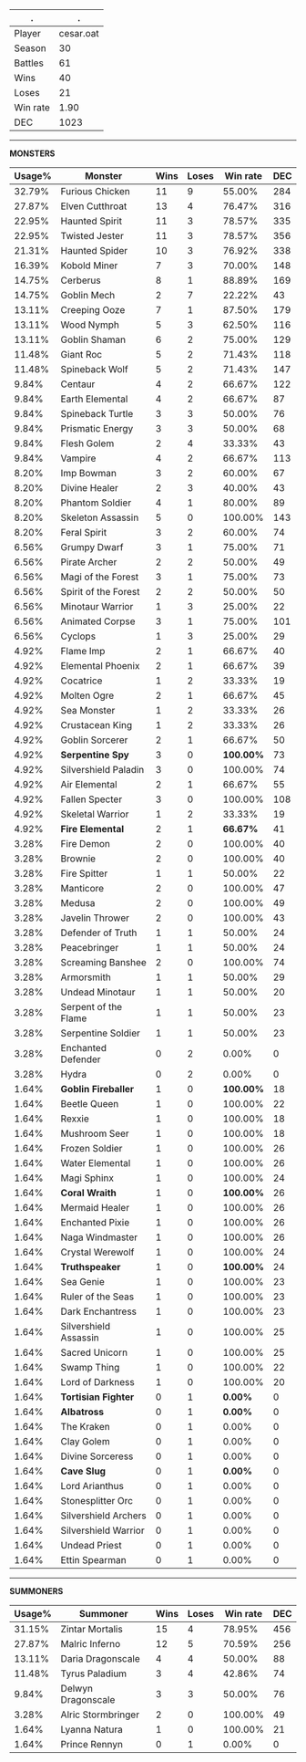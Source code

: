 .|.
|-|-
Player|cesar.oat
Season|30
Battles|61
Wins|40
Loses|21
Win rate|1.90
DEC|1023

---
**MONSTERS**

Usage%|Monster|Wins|Loses|Win rate|DEC|
-|-|-|-|-|-|
32.79%|Furious Chicken|11|9|55.00%|284|
27.87%|Elven Cutthroat|13|4|76.47%|316|
22.95%|Haunted Spirit|11|3|78.57%|335|
22.95%|Twisted Jester|11|3|78.57%|356|
21.31%|Haunted Spider|10|3|76.92%|338|
16.39%|Kobold Miner|7|3|70.00%|148|
14.75%|Cerberus|8|1|88.89%|169|
14.75%|Goblin Mech|2|7|22.22%|43|
13.11%|Creeping Ooze|7|1|87.50%|179|
13.11%|Wood Nymph|5|3|62.50%|116|
13.11%|Goblin Shaman|6|2|75.00%|129|
11.48%|Giant Roc|5|2|71.43%|118|
11.48%|Spineback Wolf|5|2|71.43%|147|
9.84%|Centaur|4|2|66.67%|122|
9.84%|Earth Elemental|4|2|66.67%|87|
9.84%|Spineback Turtle|3|3|50.00%|76|
9.84%|Prismatic Energy|3|3|50.00%|68|
9.84%|Flesh Golem|2|4|33.33%|43|
9.84%|Vampire|4|2|66.67%|113|
8.20%|Imp Bowman|3|2|60.00%|67|
8.20%|Divine Healer|2|3|40.00%|43|
8.20%|Phantom Soldier|4|1|80.00%|89|
8.20%|Skeleton Assassin|5|0|100.00%|143|
8.20%|Feral Spirit|3|2|60.00%|74|
6.56%|Grumpy Dwarf|3|1|75.00%|71|
6.56%|Pirate Archer|2|2|50.00%|49|
6.56%|Magi of the Forest|3|1|75.00%|73|
6.56%|Spirit of the Forest|2|2|50.00%|50|
6.56%|Minotaur Warrior|1|3|25.00%|22|
6.56%|Animated Corpse|3|1|75.00%|101|
6.56%|Cyclops|1|3|25.00%|29|
4.92%|Flame Imp|2|1|66.67%|40|
4.92%|Elemental Phoenix|2|1|66.67%|39|
4.92%|Cocatrice|1|2|33.33%|19|
4.92%|Molten Ogre|2|1|66.67%|45|
4.92%|Sea Monster|1|2|33.33%|26|
4.92%|Crustacean King|1|2|33.33%|26|
4.92%|Goblin Sorcerer|2|1|66.67%|50|
4.92%|**Serpentine Spy**|3|0|**100.00%**|73|
4.92%|Silvershield Paladin|3|0|100.00%|74|
4.92%|Air Elemental|2|1|66.67%|55|
4.92%|Fallen Specter|3|0|100.00%|108|
4.92%|Skeletal Warrior|1|2|33.33%|19|
4.92%|**Fire Elemental**|2|1|**66.67%**|41|
3.28%|Fire Demon|2|0|100.00%|40|
3.28%|Brownie|2|0|100.00%|40|
3.28%|Fire Spitter|1|1|50.00%|22|
3.28%|Manticore|2|0|100.00%|47|
3.28%|Medusa|2|0|100.00%|49|
3.28%|Javelin Thrower|2|0|100.00%|43|
3.28%|Defender of Truth|1|1|50.00%|24|
3.28%|Peacebringer|1|1|50.00%|24|
3.28%|Screaming Banshee|2|0|100.00%|74|
3.28%|Armorsmith|1|1|50.00%|29|
3.28%|Undead Minotaur|1|1|50.00%|20|
3.28%|Serpent of the Flame|1|1|50.00%|23|
3.28%|Serpentine Soldier|1|1|50.00%|23|
3.28%|Enchanted Defender|0|2|0.00%|0|
3.28%|Hydra|0|2|0.00%|0|
1.64%|**Goblin Fireballer**|1|0|**100.00%**|18|
1.64%|Beetle Queen|1|0|100.00%|22|
1.64%|Rexxie|1|0|100.00%|18|
1.64%|Mushroom Seer|1|0|100.00%|18|
1.64%|Frozen Soldier|1|0|100.00%|26|
1.64%|Water Elemental|1|0|100.00%|26|
1.64%|Magi Sphinx|1|0|100.00%|24|
1.64%|**Coral Wraith**|1|0|**100.00%**|26|
1.64%|Mermaid Healer|1|0|100.00%|26|
1.64%|Enchanted Pixie|1|0|100.00%|26|
1.64%|Naga Windmaster|1|0|100.00%|26|
1.64%|Crystal Werewolf|1|0|100.00%|24|
1.64%|**Truthspeaker**|1|0|**100.00%**|24|
1.64%|Sea Genie|1|0|100.00%|23|
1.64%|Ruler of the Seas|1|0|100.00%|23|
1.64%|Dark Enchantress|1|0|100.00%|23|
1.64%|Silvershield Assassin|1|0|100.00%|25|
1.64%|Sacred Unicorn|1|0|100.00%|25|
1.64%|Swamp Thing|1|0|100.00%|22|
1.64%|Lord of Darkness|1|0|100.00%|20|
1.64%|**Tortisian Fighter**|0|1|**0.00%**|0|
1.64%|**Albatross**|0|1|**0.00%**|0|
1.64%|The Kraken|0|1|0.00%|0|
1.64%|Clay Golem|0|1|0.00%|0|
1.64%|Divine Sorceress|0|1|0.00%|0|
1.64%|**Cave Slug**|0|1|**0.00%**|0|
1.64%|Lord Arianthus|0|1|0.00%|0|
1.64%|Stonesplitter Orc|0|1|0.00%|0|
1.64%|Silvershield Archers|0|1|0.00%|0|
1.64%|Silvershield Warrior|0|1|0.00%|0|
1.64%|Undead Priest|0|1|0.00%|0|
1.64%|Ettin Spearman|0|1|0.00%|0|

---
**SUMMONERS**

Usage%|Summoner|Wins|Loses|Win rate|DEC|
-|-|-|-|-|-|
31.15%|Zintar Mortalis|15|4|78.95%|456|
27.87%|Malric Inferno|12|5|70.59%|256|
13.11%|Daria Dragonscale|4|4|50.00%|88|
11.48%|Tyrus Paladium|3|4|42.86%|74|
9.84%|Delwyn Dragonscale|3|3|50.00%|76|
3.28%|Alric Stormbringer|2|0|100.00%|49|
1.64%|Lyanna Natura|1|0|100.00%|21|
1.64%|Prince Rennyn|0|1|0.00%|0|
